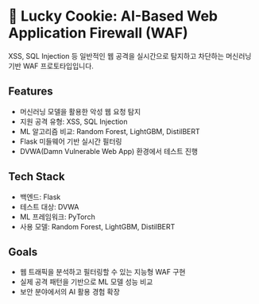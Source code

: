 # :cookie: Lucky Cookie: AI-Based Web Application Firewall (WAF)

XSS, SQL Injection 등 일반적인 웹 공격을 실시간으로 탐지하고 차단하는 머신러닝 기반 WAF 프로토타입입니다.

## Features

- 머신러닝 모델을 활용한 악성 웹 요청 탐지
- 지원 공격 유형: XSS, SQL Injection
- ML 알고리즘 비교: Random Forest, LightGBM, DistilBERT
- Flask 미들웨어 기반 실시간 필터링
- DVWA(Damn Vulnerable Web App) 환경에서 테스트 진행

## Tech Stack

- 백엔드: Flask
- 테스트 대상: DVWA
- ML 프레임워크: PyTorch
- 사용 모델: Random Forest, LightGBM, DistilBERT

## Goals

- 웹 트래픽을 분석하고 필터링할 수 있는 지능형 WAF 구현
- 실제 공격 패턴을 기반으로 ML 모델 성능 비교
- 보안 분야에서의 AI 활용 경험 확장
